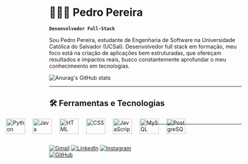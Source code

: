 # 👨🏻‍💻 Pedro Pereira




**`Desenvolvedor Full-Stack`**

 Sou Pedro Pereira, estudante de Engenharia de Software na Universidade Católica do Salvador (UCSal). Desenvolvedor full stack em formação, meu foco está na criação de aplicações  bem estruturadas, que ofereçam resultados e impactos reais, busco constantemente aprofundar o meu conhecimeento em tecnologias.


 ![Anurag's GitHub stats](https://github-readme-stats.vercel.app/api?username=PedroPSousa&show_icons=true&theme=tokyonight&include_all_commits=true&locale=pt-br)

---
## 🛠 Ferramentas e Tecnologias

<div style="display: grid; grid-template-columns: repeat(auto-fit, minmax(200px, 1fr)); gap: 15px; margin: 20px 0;">

<div style="display: flex; justify-content: center; gap: 20px;">
  <img alt="Python" height="40" width="50" src="https://cdn.jsdelivr.net/gh/devicons/devicon@latest/icons/python/python-original.svg" title="Python" />
  <img alt="Java" height="40" width="50" src="https://cdn.jsdelivr.net/gh/devicons/devicon@latest/icons/java/java-original.svg" title="Java" />
  <img alt="HTML" height="40" width="50" src="https://cdn.jsdelivr.net/gh/devicons/devicon@latest/icons/html5/html5-original.svg" title="HTML" />
  <img alt="CSS" height="40" width="50" src="https://cdn.jsdelivr.net/gh/devicons/devicon@latest/icons/css3/css3-original.svg" title="CSS" />
  <img alt="JavaScript" height="40" width="50" src="https://cdn.jsdelivr.net/gh/devicons/devicon@latest/icons/javascript/javascript-original.svg" title="JavaScript" />
  <img alt="MySQL" height="40" width="50" src="https://cdn.jsdelivr.net/gh/devicons/devicon@latest/icons/mysql/mysql-original.svg" title="MySQL" />
  <img alt="PostgreSQL" height="40" width="50" src="https://cdn.jsdelivr.net/gh/devicons/devicon@latest/icons/postgresql/postgresql-plain.svg" title="PostgreSQL" />
</div>

---

[![Gmail](https://img.shields.io/badge/Gmail-D14836?style=for-the-badge&logo=gmail&logoColor=white)](mailto:eduardopecanha05@gmail.com)
[![LinkedIn](https://img.shields.io/badge/LinkedIn-0077B5?style=for-the-badge&logo=linkedin&logoColor=white)](https://www.linkedin.com/in/eduardopecanhasantos/)
[![Instagram](https://img.shields.io/badge/Instagram-E4405F?style=for-the-badge&logo=instagram&logoColor=white)](https://www.instagram.com/dudupecanha_/)
[![GitHub](https://img.shields.io/badge/GitHub-100000?style=for-the-badge&logo=github&logoColor=white)](https://github.com/EduardoPec)








